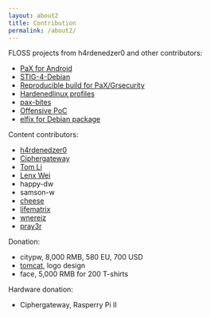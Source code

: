 ```yaml
---
layout: about2
title: Contribution
permalink: /about2/
---
```


FLOSS projects from h4rdenedzer0 and other contributors:

* [PaX for Android](http://hardenedlinux.org/system-security/2015/05/11/Grsecurity-for-Nexus-7-2013.html)
* [STIG-4-Debian](http://hardenedlinux.org/system-security/2015/06/19/STIG-4-Debian.html)
* [Reproducible build for PaX/Grsecurity](https://github.com/hardenedlinux/grsecurity-reproducible-build)
* [Hardenedlinux profiles](https://github.com/hardenedlinux/hardenedlinux_profiles)
* [pax-bites](https://github.com/hardenedlinux/pax-bites)
* [Offensive PoC](https://github.com/hardenedlinux/offensive_poc)
* [elfix for Debian package](https://github.com/hardenedlinux/elfix-deb)


Content contributors:

* [h4rdenedzer0](http://hardenedlinux.org/about/)
* [Ciphergateway](https://twitter.com/ciphergateway)
* [Tom Li](https://biergaizi.info/)
* [Lenx Wei](https://www.linkedin.com/pub/tao-wei/26/60/25)
* happy-dw
* samson-w
* [cheese](https://github.com/cheese)
* [lifematrix](https://github.com/lifematrix)
* [wnereiz](https://github.com/wnereiz)
* [pray3r](https://github.com/Pray3r)

Donation:

* citypw, 8,000 RMB, 580 EU, 700 USD
* [tomcat](http://www.songhaoyun.com/), logo design
* face, 5,000 RMB for 200 T-shirts

Hardware donation:

* Ciphergateway, Rasperry Pi II
